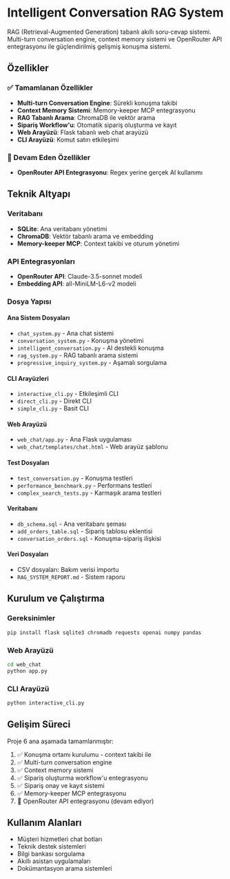 # Intelligent Conversation RAG System

RAG (Retrieval-Augmented Generation) tabanlı akıllı soru-cevap sistemi. Multi-turn conversation engine, context memory sistemi ve OpenRouter API entegrasyonu ile güçlendirilmiş gelişmiş konuşma sistemi.

## Özellikler

### ✅ Tamamlanan Özellikler
- **Multi-turn Conversation Engine**: Sürekli konuşma takibi
- **Context Memory Sistemi**: Memory-keeper MCP entegrasyonu
- **RAG Tabanlı Arama**: ChromaDB ile vektör arama
- **Sipariş Workflow'u**: Otomatik sipariş oluşturma ve kayıt
- **Web Arayüzü**: Flask tabanlı web chat arayüzü
- **CLI Arayüzü**: Komut satırı etkileşimi

### 🔄 Devam Eden Özellikler
- **OpenRouter API Entegrasyonu**: Regex yerine gerçek AI kullanımı

## Teknik Altyapı

### Veritabanı
- **SQLite**: Ana veritabanı yönetimi
- **ChromaDB**: Vektör tabanlı arama ve embedding
- **Memory-keeper MCP**: Context takibi ve oturum yönetimi

### API Entegrasyonları
- **OpenRouter API**: Claude-3.5-sonnet modeli
- **Embedding API**: all-MiniLM-L6-v2 modeli

### Dosya Yapısı

#### Ana Sistem Dosyaları
- `chat_system.py` - Ana chat sistemi
- `conversation_system.py` - Konuşma yönetimi
- `intelligent_conversation.py` - AI destekli konuşma
- `rag_system.py` - RAG tabanlı arama sistemi
- `progressive_inquiry_system.py` - Aşamalı sorgulama

#### CLI Arayüzleri
- `interactive_cli.py` - Etkileşimli CLI
- `direct_cli.py` - Direkt CLI
- `simple_cli.py` - Basit CLI

#### Web Arayüzü
- `web_chat/app.py` - Ana Flask uygulaması
- `web_chat/templates/chat.html` - Web arayüz şablonu

#### Test Dosyaları
- `test_conversation.py` - Konuşma testleri
- `performance_benchmark.py` - Performans testleri
- `complex_search_tests.py` - Karmaşık arama testleri

#### Veritabanı
- `db_schema.sql` - Ana veritabanı şeması
- `add_orders_table.sql` - Sipariş tablosu eklentisi
- `conversation_orders.sql` - Konuşma-sipariş ilişkisi

#### Veri Dosyaları
- CSV dosyaları: Bakım verisi importu
- `RAG_SYSTEM_REPORT.md` - Sistem raporu

## Kurulum ve Çalıştırma

### Gereksinimler
```bash
pip install flask sqlite3 chromadb requests openai numpy pandas
```

### Web Arayüzü
```bash
cd web_chat
python app.py
```

### CLI Arayüzü
```bash
python interactive_cli.py
```

## Gelişim Süreci

Proje 6 ana aşamada tamamlanmıştır:
1. ✅ Konuşma ortamı kurulumu - context takibi ile
2. ✅ Multi-turn conversation engine
3. ✅ Context memory sistemi
4. ✅ Sipariş oluşturma workflow'u entegrasyonu
5. ✅ Sipariş onay ve kayıt sistemi
6. ✅ Memory-keeper MCP entegrasyonu
7. 🔄 OpenRouter API entegrasyonu (devam ediyor)

## Kullanım Alanları

- Müşteri hizmetleri chat botları
- Teknik destek sistemleri
- Bilgi bankası sorgulama
- Akıllı asistan uygulamaları
- Dokümantasyon arama sistemleri